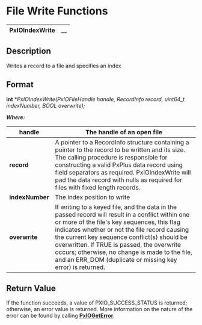 # File Write Functions 

**PxIOIndexWrite** |  **__**  
---|---  
  
## Description

Writes a record to a file and specifies an index

## Format

**int** **PxIOIndexWrite(PxIOFileHandle handle, RecordInfo *record, uint64_t indexNumber, BOOL overwrite);**

**_Where:_**

**handle** |  The handle of an open file  
---|---  
**record** |  A pointer to a RecordInfo structure containing a pointer to the record to be written and its size. The calling procedure is responsible for constructing a valid PxPlus data record using field separators as required. PxIOIndexWrite will pad the data record with nulls as required for files with fixed length records.  
**indexNumber** |  The index position to write  
**overwrite** |  If writing to a keyed file, and the data in the passed record will result in a conflict within one or more of the file's key sequences, this flag indicates whether or not the file record causing the current key sequence conflict(s) should be overwritten. If TRUE is passed, the overwrite occurs; otherwise, no change is made to the file, and an ERR_DOM (duplicate or missing key error) is returned.  
  
## Return Value

If the function succeeds, a value of PXIO_SUCCESS_STATUS is returned; otherwise, an error value is returned. More information on the nature of the error can be found by calling **[PxIOGetError](../Error%20Functions/PxIOGetError.md)**.
